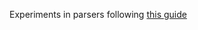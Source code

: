 Experiments in parsers following [this guide](https://inspirnathan.com/posts/164-pratt-parser-for-math-expressions-in-javascript/)
